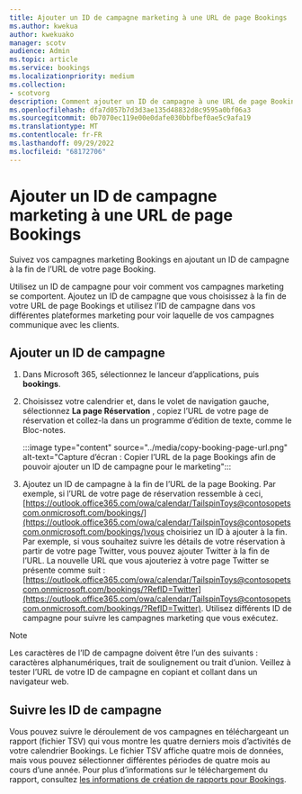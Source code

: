 ```yaml
---
title: Ajouter un ID de campagne marketing à une URL de page Bookings
ms.author: kwekua
author: kwekuako
manager: scotv
audience: Admin
ms.topic: article
ms.service: bookings
ms.localizationpriority: medium
ms.collection:
- scotvorg
description: Comment ajouter un ID de campagne à une URL de page Bookings
ms.openlocfilehash: dfa7d057b7d3d3ae135d48832d8c9595a0bf06a3
ms.sourcegitcommit: 0b7070ec119e00e0dafe030bbfbef0ae5c9afa19
ms.translationtype: MT
ms.contentlocale: fr-FR
ms.lasthandoff: 09/29/2022
ms.locfileid: "68172706"
---
```

# <a name="add-a-marketing-campaign-id-to-a-bookings-page-url"></a>Ajouter un ID de campagne marketing à une URL de page Bookings

Suivez vos campagnes marketing Bookings en ajoutant un ID de campagne à la fin de l’URL de votre page Booking.

Utilisez un ID de campagne pour voir comment vos campagnes marketing se comportent. Ajoutez un ID de campagne que vous choisissez à la fin de votre URL de page Bookings et utilisez l’ID de campagne dans vos différentes plateformes marketing pour voir laquelle de vos campagnes communique avec les clients.

## <a name="add-campaign-id"></a>Ajouter un ID de campagne

1. Dans Microsoft 365, sélectionnez le lanceur d’applications, puis **bookings**.

2. Choisissez votre calendrier et, dans le volet de navigation gauche, sélectionnez **La page Réservation** , copiez l’URL de votre page de réservation et collez-la dans un programme d’édition de texte, comme le Bloc-notes.

    :::image type="content" source="../media/copy-booking-page-url.png" alt-text="Capture d’écran : Copier l’URL de la page Bookings afin de pouvoir ajouter un ID de campagne pour le marketing":::

3. Ajoutez un ID de campagne à la fin de l’URL de la page Booking. Par exemple, si l’URL de votre page de réservation ressemble à ceci, [https://outlook.office365.com/owa/calendar/TailspinToys@contosopetscom.onmicrosoft.com/bookings/](https://outlook.office365.com/owa/calendar/TailspinToys@contosopetscom.onmicrosoft.com/bookings/)vous choisiriez un ID à ajouter à la fin. Par exemple, si vous souhaitez suivre les détails de votre réservation à partir de votre page Twitter, vous pouvez ajouter Twitter à la fin de l’URL. La nouvelle URL que vous ajouteriez à votre page Twitter se présente comme suit : [https://outlook.office365.com/owa/calendar/TailspinToys@contosopetscom.onmicrosoft.com/bookings/?RefID=Twitter](https://outlook.office365.com/owa/calendar/TailspinToys@contosopetscom.onmicrosoft.com/bookings/?RefID=Twitter). Utilisez différents ID de campagne pour suivre les campagnes marketing que vous exécutez.

> [!NOTE]
> Les caractères de l’ID de campagne doivent être l’un des suivants : caractères alphanumériques, trait de soulignement ou trait d’union. Veillez à tester l’URL de votre ID de campagne en copiant et collant dans un navigateur web.

## <a name="track-campaign-ids"></a>Suivre les ID de campagne

Vous pouvez suivre le déroulement de vos campagnes en téléchargeant un rapport (fichier TSV) qui vous montre les quatre derniers mois d’activités de votre calendrier Bookings. Le fichier TSV affiche quatre mois de données, mais vous pouvez sélectionner différentes périodes de quatre mois au cours d’une année. Pour plus d’informations sur le téléchargement du rapport, consultez [les informations de création de rapports pour Bookings](reporting-info.md).
